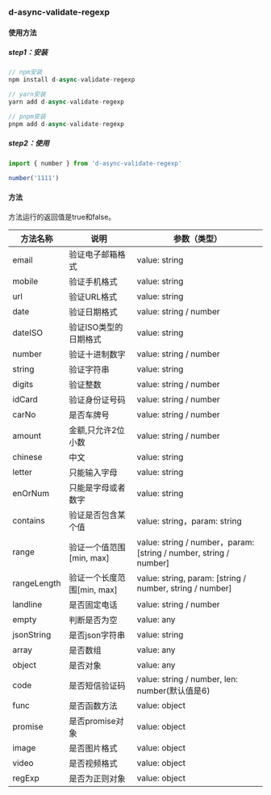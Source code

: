 ### d-async-validate-regexp

#### 使用方法

##### step1：安装

```js
// npm安装
npm install d-async-validate-regexp

// yarn安装
yarn add d-async-validate-regexp

// pnpm安装
pnpm add d-async-validate-regexp
```

##### step2：使用

```js
import { number } from 'd-async-validate-regexp'

number('1111')
```

#### 方法

方法运行的返回值是true和false。

| 方法名称    | 说明                       | 参数（类型）                                                 |
| ----------- | -------------------------- | ------------------------------------------------------------ |
| email       | 验证电子邮箱格式           | value: string                                                |
| mobile      | 验证手机格式               | value: string                                                |
| url         | 验证URL格式                | value: string                                                |
| date        | 验证日期格式               | value: string / number                                       |
| dateISO     | 验证ISO类型的日期格式      | value: string                                                |
| number      | 验证十进制数字             | value: string / number                                       |
| string      | 验证字符串                 | value: string                                                |
| digits      | 验证整数                   | value: string / number                                       |
| idCard      | 验证身份证号码             | value: string / number                                       |
| carNo       | 是否车牌号                 | value: string / number                                       |
| amount      | 金额,只允许2位小数         | value: string / number                                       |
| chinese     | 中文                       | value: string                                                |
| letter      | 只能输入字母               | value: string                                                |
| enOrNum     | 只能是字母或者数字         | value: string                                                |
| contains    | 验证是否包含某个值         | value: string，param: string                                 |
| range       | 验证一个值范围[min, max]   | value: string / number，param: [string / number, string / number] |
| rangeLength | 验证一个长度范围[min, max] | value: string, param: [string / number, string / number]     |
| landline    | 是否固定电话               | value: string / number                                       |
| empty       | 判断是否为空               | value: any                                                   |
| jsonString  | 是否json字符串             | value: string                                                |
| array       | 是否数组                   | value: any                                                   |
| object      | 是否对象                   | value: any                                                   |
| code        | 是否短信验证码             | value: string / number, len: number(默认值是6)               |
| func        | 是否函数方法               | value: object                                                |
| promise     | 是否promise对象            | value: object                                                |
| image       | 是否图片格式               | value: object                                                |
| video       | 是否视频格式               | value: object                                                |
| regExp      | 是否为正则对象             | value: object                                                |

